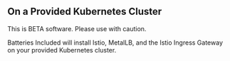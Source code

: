 ## On a Provided Kubernetes Cluster

This is BETA software. Please use with caution.

Batteries Included will install Istio, MetalLB, and the Istio Ingress Gateway on
your provided Kubernetes cluster.
